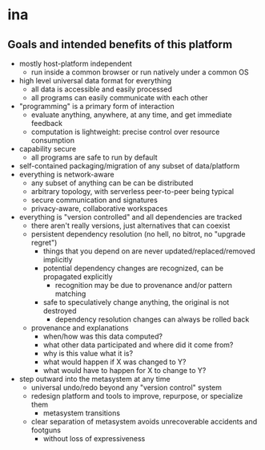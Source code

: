 # ina

## Goals and intended benefits of this platform
* mostly host-platform independent
  * run inside a common browser or run natively under a common OS
* high level universal data format for everything
  * all data is accessible and easily processed
  * all programs can easily communicate with each other
* "programming" is a primary form of interaction
  * evaluate anything, anywhere, at any time, and get immediate feedback
  * computation is lightweight: precise control over resource consumption
* capability secure
  * all programs are safe to run by default
* self-contained packaging/migration of any subset of data/platform
* everything is network-aware
  * any subset of anything can be can be distributed
  * arbitrary topology, with serverless peer-to-peer being typical
  * secure communication and signatures
  * privacy-aware, collaborative workspaces
* everything is "version controlled" and all dependencies are tracked
  * there aren't really versions, just alternatives that can coexist
  * persistent dependency resolution (no hell, no bitrot, no "upgrade regret")
    * things that you depend on are never updated/replaced/removed implicitly
    * potential dependency changes are recognized, can be propagated explicitly
      * recognition may be due to provenance and/or pattern matching
    * safe to speculatively change anything, the original is not destroyed
      * dependency resolution changes can always be rolled back
  * provenance and explanations
    * when/how was this data computed?
    * what other data participated and where did it come from?
    * why is this value what it is?
    * what would happen if X was changed to Y?
    * what would have to happen for X to change to Y?
* step outward into the metasystem at any time
  * universal undo/redo beyond any "version control" system
  * redesign platform and tools to improve, repurpose, or specialize them
    * metasystem transitions
  * clear separation of metasystem avoids unrecoverable accidents and footguns
    * without loss of expressiveness
